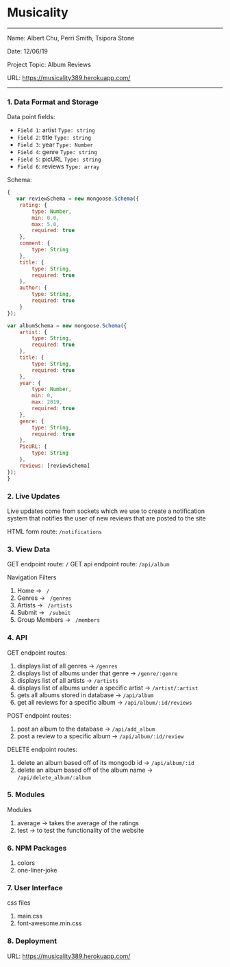 # Musicality

---

Name: Albert Chu, Perri Smith, Tsipora Stone

Date: 12/06/19

Project Topic: Album Reviews

URL: https://musicality389.herokuapp.com/

---


### 1. Data Format and Storage

Data point fields:
- `Field 1`:     artist       `Type: string`
- `Field 2`:     title       `Type: string`
- `Field 3`:     year       `Type: Number`
- `Field 4`:     genre       `Type: string`
- `Field 5`:     picURL       `Type: string`
- `Field 6`:     reviews       `Type: array`

Schema: 
```javascript
{
   var reviewSchema = new mongoose.Schema({
    rating: {
        type: Number,
        min: 0.0,
        max: 5.0,
        required: true
    },
    comment: {
        type: String
    },
    title: {
        type: String,
        required: true
    },
    author: {
        type: String,
        required: true
    }
});

var albumSchema = new mongoose.Schema({
    artist: {
        type: String,
        required: true
    },
    title: {
        type: String,
        required: true
    },
    year: {
        type: Number,
        min: 0,
        max: 2019,
        required: true
    },
    genre: {
        type: String,
        required: true
    },
    PicURL: {
        type: String
    },
    reviews: [reviewSchema]
});
}
```

### 2. Live Updates

Live updates come from sockets which we use to create a notification system that notifies the user of new reviews that are posted to the site

HTML form route: `/notifications`

### 3. View Data

GET endpoint route: `/`
GET api endpoint route: `/api/album`

Navigation Filters
1. Home -> `  /  `
2. Genres -> `  /genres  `
3. Artists -> `  /artists  `
4. Submit -> `  /submit  `
5. Group Members -> `  /members  `

### 4. API

GET endpoint routes:
1. displays list of all genres -> ` /genres `
2. displays list of albums under that genre -> ` /genre/:genre `
3. displays list of all artists -> ` /artists `
4. displays list of albums under a specific artist -> ` /artist/:artist `
5. gets all albums stored in database -> ` /api/album `
6. get all reviews for a specific album -> ` /api/album/:id/reviews `

POST endpoint routes:
1. post an album to the database -> `/api/add_album `
2. post a review to a specific album -> `/api/album/:id/review `

DELETE endpoint routes:
1. delete an album based off of its mongodb id -> `/api/album/:id `
2. delete an album based off of the album name -> `/api/delete_album/:album `

### 5. Modules

Modules
1. average -> takes the average of the ratings
2. test -> to test the functionality of the website

### 6. NPM Packages
1. colors
2. one-liner-joke

### 7. User Interface

css files
1. main.css
2. font-awesome.min.css

### 8. Deployment

URL: https://musicality389.herokuapp.com/